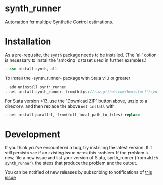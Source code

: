 synth_runner
========

Automation for multiple Synthetic Control estimations. 

Installation
=======

As a pre-requisite, the `synth` package needs to be installed. (The 'all' option is necessary to install the 'smoking' dataset used in further examples.)

```Stata
. ssc install synth, all
```

To install the -synth_runner- package with Stata v13 or greater

```Stata
. ado uninstall synth_runner
. net install synth_runner, from(https://raw.github.com/bquistorff/synth_runner/master/) replace
```

For Stata version <13, use the "Download ZIP" button above, unzip to a directory, and then replace the above `net install` with

```Stata
. net install parallel, from(full_local_path_to_files) replace
```


Development
=======
If you think you've encountered a bug, try installing the latest version. If it still persists see if an existing issue notes this problem. If the problem is new, file a new issue and list your version of Stata, synth_runner (from `which synth_runner`), the steps that produce the problem and the output.

You can be notified of new releases by subscribing to notifications of [this issue](https://github.com/bquistorff/synth_runner/issues/1).
